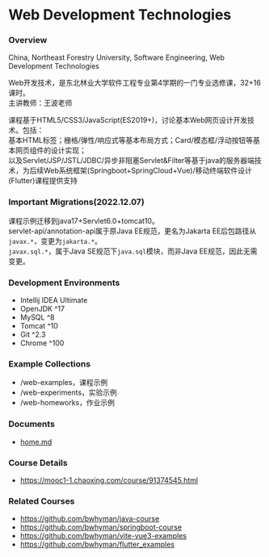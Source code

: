 # Web Development Technologies
### Overview
China, Northeast Forestry University, Software Engineering, Web Development Technologies

Web开发技术，是东北林业大学软件工程专业第4学期的一门专业选修课，32+16课时。  
主讲教师：王波老师

课程基于HTML5/CSS3/JavaScript(ES2019+)，讨论基本Web网页设计开发技术。包括：  
基本HTML标签；栅格/弹性/响应式等基本布局方式；Card/模态框/浮动按钮等基本网页组件的设计实现；  
以及Servlet/JSP/JSTL/JDBC/异步非阻塞Servlet&Filter等基于java的服务器端技术，为后续Web系统框架(Springboot+SpringCloud+Vue)/移动终端软件设计(Flutter)课程提供支持

### Important Migrations(2022.12.07)
课程示例迁移到java17+Servlet6.0+tomcat10。  
servlet-api/annotation-api属于原Java EE规范，更名为Jakarta EE后包路径从`javax.*`，变更为`jakarta.*`。  
`javax.sql.*`，属于Java SE规范下`java.sql`模块，而非Java EE规范，因此无需变更。  

### Development Environments
 - Intellij IDEA Ultimate
 - OpenJDK ^17
 - MySQL ^8
 - Tomcat ^10
 - Git ^2.3
 - Chrome ^100

### Example Collections
 - /web-examples，课程示例
 - /web-experiments，实验示例 
 - /web-homeworks，作业示例 

### Documents
 - [home.md](./home.md)
 
### Course Details
 - https://mooc1-1.chaoxing.com/course/91374545.html
 
### Related Courses
 - https://github.com/bwhyman/java-course
 - https://github.com/bwhyman/springboot-course
 - https://github.com/bwhyman/vite-vue3-examples
 - https://github.com/bwhyman/flutter_examples
